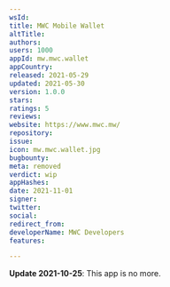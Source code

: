 ```yaml
---
wsId: 
title: MWC Mobile Wallet
altTitle: 
authors: 
users: 1000
appId: mw.mwc.wallet
appCountry: 
released: 2021-05-29
updated: 2021-05-30
version: 1.0.0
stars: 
ratings: 5
reviews: 
website: https://www.mwc.mw/
repository: 
issue: 
icon: mw.mwc.wallet.jpg
bugbounty: 
meta: removed
verdict: wip
appHashes: 
date: 2021-11-01
signer: 
twitter: 
social: 
redirect_from: 
developerName: MWC Developers
features: 

---
```


**Update 2021-10-25**: This app is no more.
